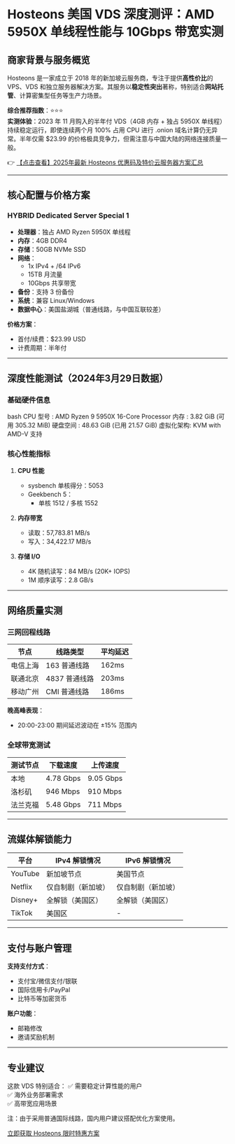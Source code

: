 # Hosteons 美国 VDS 深度测评：AMD 5950X 单线程性能与 10Gbps 带宽实测

## 商家背景与服务概览

Hosteons 是一家成立于 2018 年的新加坡云服务商，专注于提供**高性价比**的 VPS、VDS 和独立服务器解决方案。其服务以**稳定性突出**著称，特别适合**网站托管**、计算密集型任务等生产力场景。

**综合推荐指数**：⭐⭐⭐  
**实测体验**：2023 年 11 月购入的半年付 VDS（4GB 内存 + 独占 5950X 单线程）持续稳定运行，即使连续两个月 100% 占用 CPU 进行 .onion 域名计算仍无异常。半年仅需 $23.99 的价格极具竞争力，但需注意与中国大陆的网络连接质量一般。

👉 [【点击查看】2025年最新 Hosteons 优惠码及特价云服务器方案汇总](https://bit.ly/hosteons)

---

## 核心配置与价格方案

### HYBRID Dedicated Server Special 1
- **处理器**：独占 AMD Ryzen 5950X 单线程
- **内存**：4GB DDR4
- **存储**：50GB NVMe SSD
- **网络**：
  - 1x IPv4 + /64 IPv6
  - 15TB 月流量
  - 10Gbps 共享带宽
- **备份**：支持 3 份备份
- **系统**：兼容 Linux/Windows
- **数据中心**：美国盐湖城（普通线路，与中国互联较差）

**价格方案**：  
- 首付/续费：$23.99 USD
- 计费周期：半年付

---

## 深度性能测试（2024年3月29日数据）

### 基础硬件信息
bash
CPU 型号   : AMD Ryzen 9 5950X 16-Core Processor
内存      : 3.82 GiB (可用 305.32 MiB)
硬盘空间  : 48.63 GiB (已用 21.57 GiB)
虚拟化架构: KVM with AMD-V 支持

### 核心性能指标
1. **CPU 性能**  
   - sysbench 单核得分：5053  
   - Geekbench 5：  
     - 单核 1512 / 多核 1552

2. **内存带宽**  
   - 读取：57,783.81 MB/s  
   - 写入：34,422.17 MB/s

3. **存储 I/O**  
   - 4K 随机读写：84 MB/s (20K+ IOPS)  
   - 1M 顺序读写：2.8 GB/s

---

## 网络质量实测

### 三网回程线路
| 节点       | 线路类型       | 平均延迟  |
|------------|----------------|----------|
| 电信上海   | 163 普通线路   | 162ms    |
| 联通北京   | 4837 普通线路  | 203ms    |
| 移动广州   | CMI 普通线路   | 186ms    |

**晚高峰表现**：  
- 20:00-23:00 期间延迟波动在 ±15% 范围内

### 全球带宽测试
| 测试节点   | 下载速度       | 上传速度     |
|------------|----------------|-------------|
| 本地       | 4.78 Gbps      | 9.05 Gbps   |
| 洛杉矶     | 946 Mbps       | 910 Mbps    |
| 法兰克福   | 5.48 Gbps      | 711 Mbps    |

---

## 流媒体解锁能力
| 平台        | IPv4 解锁情况       | IPv6 解锁情况       |
|-------------|---------------------|---------------------|
| YouTube     | 新加坡节点          | 美国节点            |
| Netflix     | 仅自制剧（新加坡）  | 仅自制剧（新加坡）  |
| Disney+     | 全解锁（美国区）    | 全解锁（美国区）    |
| TikTok      | 美国区              | -                   |

---

## 支付与账户管理
**支持支付方式**：
- 支付宝/微信支付/银联
- 国际信用卡/PayPal
- 比特币等加密货币

**账户功能**：
- 邮箱修改
- 邀请奖励机制

---

## 专业建议
这款 VDS 特别适合：
✅ 需要稳定计算性能的用户  
✅ 海外业务部署需求  
✅ 高带宽应用场景  

注：由于采用普通国际线路，国内用户建议搭配优化方案使用。

[立即获取 Hosteons 限时特惠方案](https://bit.ly/hosteons)